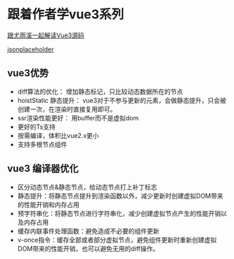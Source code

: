 # 跟着作者学vue3系列
[跟尤雨溪一起解读Vue3源码](https://www.bilibili.com/video/BV1rC4y187Vw?spm_id_from=333.337.search-card.all.click)

[jsonplaceholder](https://jsonplaceholder.typicode.com/)

## vue3优势
- diff算法的优化： 增加静态标记，只比较动态数据所在的节点
- hoistStatic 静态提升： vue3对于不参与更新的元素，会做静态提升，只会被创建一次，在渲染时直接复用即可。
- ssr渲染性能更好： 用buffer而不是虚拟dom
- 更好的Ts支持
- 按需编译，体积比vue2.x更小
- 支持多根节点组件

## vue3 编译器优化
- 区分动态节点&静态节点，给动态节点打上补丁标志
- 静态提升：将静态节点提升到渲染函数以外，减少更新时创建虚拟DOM带来的性能开销和内存占用
- 预字符串化：将静态节点进行字符串化，减少创建虚拟节点产生的性能开销以及内存占用
- 缓存内联事件处理函数：避免造成不必要的组件更新
- v-once指令：缓存全部或者部分虚拟节点，避免组件更新时重新创建虚拟DOM带来的性能开销，也可以避免无用的diff操作。
